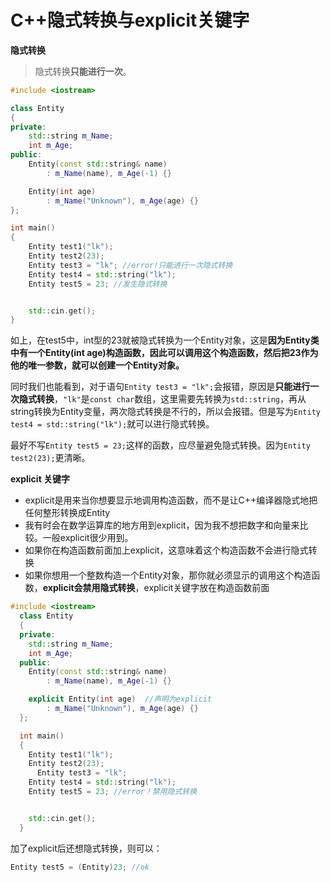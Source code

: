 # C++隐式转换与explicit关键字

**隐式转换**

> 隐式转换**只能进行一次**。

```cpp
#include <iostream>

class Entity
{
private:
    std::string m_Name;
    int m_Age;
public:
    Entity(const std::string& name)
        : m_Name(name), m_Age(-1) {}

    Entity(int age)
        : m_Name("Unknown"), m_Age(age) {}
};

int main()
{
    Entity test1("lk");
    Entity test2(23); 
    Entity test3 = "lk"; //error!只能进行一次隐式转换
    Entity test4 = std::string("lk");
    Entity test5 = 23; //发生隐式转换


    std::cin.get();
}
```

如上，在test5中，int型的23就被隐式转换为一个Entity对象，这是**因为Entity类中有一个Entity(int age)构造函数，因此可以调用这个构造函数，然后把23作为他的唯一参数，就可以创建一个Entity对象。**

同时我们也能看到，对于语句`Entity test3 = "lk";`会报错，原因是**只能进行一次隐式转换**，`"lk"`是`const char`数组，这里需要先转换为`std::string`，再从string转换为Entity变量，两次隐式转换是不行的，所以会报错。但是写为`Entity test4 = std::string("lk");`就可以进行隐式转换。

最好不写`Entity test5 = 23;`这样的函数，应尽量避免隐式转换。因为`Entity test2(23);`更清晰。



**explicit 关键字**

- explicit是用来当你想要显示地调用构造函数，而不是让C++编译器隐式地把任何整形转换成Entity
- 我有时会在数学运算库的地方用到explicit，因为我不想把数字和向量来比较。一般explicit很少用到。
- 如果你在构造函数前面加上explicit，这意味着这个构造函数不会进行隐式转换
- 如果你想用一个整数构造一个Entity对象，那你就必须显示的调用这个构造函数，**explicit会禁用隐式转换**，explicit关键字放在构造函数前面

```cpp
#include <iostream>
  class Entity
  {
  private:
    std::string m_Name;
    int m_Age;
  public:
    Entity(const std::string& name)
        : m_Name(name), m_Age(-1) {}

    explicit Entity(int age)  //声明为explicit
        : m_Name("Unknown"), m_Age(age) {}
  };

  int main()
  {
    Entity test1("lk");
    Entity test2(23); 
      Entity test3 = "lk"; 
    Entity test4 = std::string("lk");
    Entity test5 = 23; //error！禁用隐式转换


    std::cin.get();
  }
```

加了explicit后还想隐式转换，则可以：

```cpp
Entity test5 = (Entity)23; //ok
```